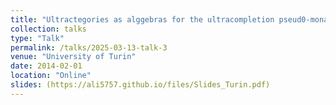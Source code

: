 ```yaml
---
title: "Ultractegories as alggebras for the ultracompletion pseud0-monad"
collection: talks
type: "Talk"
permalink: /talks/2025-03-13-talk-3
venue: "University of Turin"
date: 2014-02-01
location: "Online"
slides: (https://ali5757.github.io/files/Slides_Turin.pdf)
---
```

